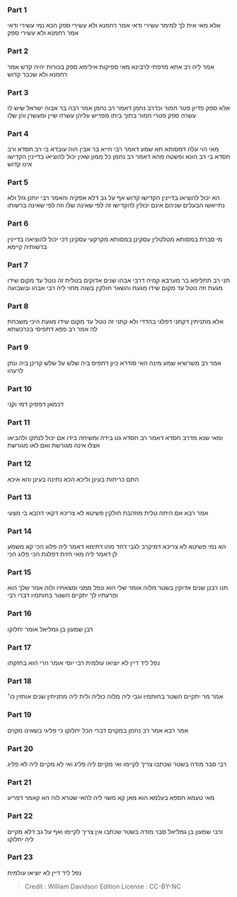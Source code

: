 
### Part 1
אלא מאי אית לך למימר עשירי ודאי אמר רחמנא ולא עשירי ספק הכא נמי עשירי ודאי אמר רחמנא ולא עשירי ספק

### Part 2
אמר ליה רב אחא מדפתי לרבינא מאי ספיקות אילימא ספק בכורות יהיה קדש אמר רחמנא ולא שכבר קדוש

### Part 3
אלא ספק פדיון פטר חמור וכדרב נחמן דאמר רב נחמן אמר רבה בר אבוה ישראל שיש לו עשרה ספק פטרי חמור בתוך ביתו מפריש עליהן עשרה שיין ומעשרן והן שלו

### Part 4
מאי הוי עלה דמסותא תא שמע דאמר רבי חייא בר אבין הוה עובדא בי רב חסדא ורב חסדא בי רב הונא ופשטה מהא דאמר רב נחמן כל ממון שאין יכול להוציאו בדיינין הקדישו אינו קדוש

### Part 5
הא יכול להוציאו בדיינין הקדישו קדוש אף על גב דלא אפקיה והאמר רבי יוחנן גזל ולא נתייאשו הבעלים שניהם אינם יכולין להקדישו זה לפי שאינה שלו וזה לפי שאינה ברשותו

### Part 6
מי סברת במסותא מטלטלין עסקינן במסותא מקרקעי עסקינן דכי יכול להוציאה בדיינין ברשותיה קיימא

### Part 7
תני רב תחליפא בר מערבא קמיה דרבי אבהו שנים אדוקים בטלית זה נוטל עד מקום שידו מגעת וזה נוטל עד מקום שידו מגעת והשאר חולקין בשוה מחוי ליה רבי אבהו ובשבועה

### Part 8
אלא מתניתין דקתני דפלגי בהדדי ולא קתני זה נוטל עד מקום שידו מגעת היכי משכחת לה אמר רב פפא דתפיסי בכרכשתא

### Part 9
אמר רב משרשיא שמע מינה האי סודרא כיון דתפיס ביה שלש על שלש קרינן ביה ונתן לרעהו

### Part 10
דכמאן דפסיק דמי וקני

### Part 11
ומאי שנא מדרב חסדא דאמר רב חסדא גט בידה ומשיחה בידו אם יכול לנתקו ולהביאו אצלו אינה מגורשת ואם לאו מגורשת

### Part 12
התם כריתות בעינן וליכא הכא נתינה בעינן והא איכא

### Part 13
אמר רבא אם היתה טלית מוזהבת חולקין פשיטא לא צריכא דקאי דהבא בי מצעי

### Part 14
הא נמי פשיטא לא צריכא דמיקרב לגבי דחד מהו דתימא דאמר ליה פלוג הכי קא משמע לן דאמר ליה מאי חזית דפלגת הכי פלוג הכי

### Part 15
תנו רבנן שנים אדוקין בשטר מלוה אומר שלי הוא ונפל ממני ומצאתיו ולוה אמר שלך הוא ופרעתיו לך יתקיים השטר בחותמיו דברי רבי

### Part 16
רבן שמעון בן גמליאל אומר יחלוקו

### Part 17
נפל ליד דיין לא יוציאו עולמית רבי יוסי אומר הרי הוא בחזקתו

### Part 18
אמר מר יתקיים השטר בחותמיו וגבי ליה מלוה כוליה ולית ליה מתניתין שנים אוחזין כו׳

### Part 19
אמר רבא אמר רב נחמן במקוים דברי הכל יחלוקו כי פליגי בשאינו מקוים

### Part 20
רבי סבר מודה בשטר שכתבו צריך לקיימו ואי מקיים ליה פליג ואי לא מקיים ליה לא פליג

### Part 21
מאי טעמא חספא בעלמא הוא מאן קא משוי ליה להאי שטרא לוה הא קאמר דפריע

### Part 22
ורבי שמעון בן גמליאל סבר מודה בשטר שכתבו אין צריך לקיימו ואף על גב דלא מקיים ליה יחלוקו

### Part 23
נפל ליד דיין לא יוציאו עולמית

>Credit : William Davidson Edition
>License : CC-BY-NC